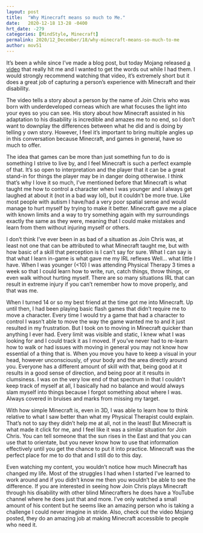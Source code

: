 ```yaml
---
layout: post
title:  "Why Minecraft means so much to Me."
date:   2020-12-18 13-28 -0400
hrt_date: -279
categories: [MindStyle, Minecraft]
permalink: 2020/12_December/18/why-minecraft-means-so-much-to-me
author: mov51
---
```

It’s been a while since I’ve made a blog post, but today Mojang released [a video](https://www.youtube.com/watch?v=7x0ZOB5UoSw) that really hit me and I wanted to get the words out while I had them. I would strongly recommend watching that video, it’s extremely short but it does a great job of capturing a person’s experience with Minecraft and their disability.  

The video tells a story about a person by the name of Join Chris who was born with underdeveloped corneas which are what focuses the light into your eyes so you can see. His story about how Minecraft assisted in his adaptation to his disability is incredible and amazes me to no end, so I don’t want to downplay the differences between what he did and is doing by telling y own story. However, I feel it’s important to bring multiple angles up in this conversation because Minecraft, and games in general, have so much to offer.  

The idea that games can be more than just something fun to do is something I strive to live by, and I feel Minecraft is such a perfect example of that. It’s so open to interpretation and the player that it can be a great stand-in for things the player may be in danger doing otherwise. I think that’s why I love it so much, I’ve mentioned before that Minecraft is what taught me how to control a character when I was younger and I always get laughed at about it (not in a bad way lol), but it couldn’t be more true. Like most people with autism I have/had a very poor spatial sense and would manage to hurt myself by trying to make it better. Minecraft gave me a place with known limits and a way to try something again with my surroundings exactly the same as they were, meaning that I could make mistakes and learn from them without injuring myself or others.  

I don’t think I’ve ever been in as bad of a situation as Join Chris was, at least not one that can be attributed to what Minecraft taught me, but with how basic of a skill that perception is I can’t say for sure. What I can say is that what I learn in-game is what gave me my IRL reflexes Well… what little I have. When I was younger (<10) I was attending Physical Therapy 3 times a week so that I could learn how to write, run, catch things, throw things, or even walk without hurting myself. There are so many situations IRL that can result in extreme injury if you can’t remember how to move properly, and that was me.  

When I turned 14 or so my best friend at the time got me into Minecraft. Up until then, I had been playing basic flash games that didn’t require me to move a character. Every time I would try a game that had a character to control I wasn’t able to move the way the game wanted me to and it just resulted in my frustration. But I took on to moving in Minecraft quicker than anything I ever had. Every limit was visible and static, I knew what I was looking for and I could track it as I moved.
If you’ve never had to re-learn how to walk or had issues with moving in general you may not know how essential of a thing that is. When you move you have to keep a visual in your head, however unconsciously, of your body and the area directly around you. Everyone has a different amount of skill with that, being good at it results in a good sense of direction, and being poor at it results in clumsiness. I was on the very low end of that spectrum in that I couldn’t keep track of myself at all, I basically had no balance and would always slam myself into things because I forgot something about where I was. Always covered in bruises and marks from missing my target.  

With how simple Minecraft is, even in 3D, I was able to learn how to think relative to what I saw better than what my Physical Therapist could explain. That’s not to say they didn’t help me at all, not in the least! But Minecraft is what made it click for me, and I feel like it was a similar situation for Join Chris. You can tell someone that the sun rises in the East and that you can use that to orientate, but you never know how to use that information effectively until you get the chance to put it into practice. Minecraft was the perfect place for me to do that and I still do to this day.  

Even watching my content, you wouldn’t notice how much Minecraft has changed my life. Most of the struggles I had when I started I’ve learned to work around and if you didn’t know me then you wouldn’t be able to see the difference. If you are interested in seeing how Join Chris plays Minecraft through his disability with other blind Minecrafters he does have a YouTube channel where he does just that and more. I’ve only watched a small amount of his content but he seems like an amazing person who is taking a challenge I could never imagine in stride.
Also, check out the video Mojang posted, they do an amazing job at making Minecraft accessible to people who need it.